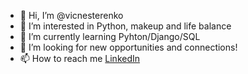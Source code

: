 - 👋 Hi, I’m @vicnesterenko
- 👀 I’m interested in Python, makeup and life balance
- 🌱 I’m currently learning Pyhton/Django/SQL
- 💞️ I’m looking for new opportunities and connections! 
- 📫 How to reach me [LinkedIn](https://www.linkedin.com/in/victoria-nesterenko-078554214/)

<!---
vicnesterenko/vicnesterenko is a ✨ special ✨ repository because its `README.md` (this file) appears on your GitHub profile.
You can click the Preview link to take a look at your changes.
--->
